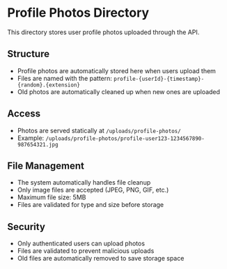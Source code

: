 # Profile Photos Directory

This directory stores user profile photos uploaded through the API.

## Structure
- Profile photos are automatically stored here when users upload them
- Files are named with the pattern: `profile-{userId}-{timestamp}-{random}.{extension}`
- Old photos are automatically cleaned up when new ones are uploaded

## Access
- Photos are served statically at `/uploads/profile-photos/`
- Example: `/uploads/profile-photos/profile-user123-1234567890-987654321.jpg`

## File Management
- The system automatically handles file cleanup
- Only image files are accepted (JPEG, PNG, GIF, etc.)
- Maximum file size: 5MB
- Files are validated for type and size before storage

## Security
- Only authenticated users can upload photos
- Files are validated to prevent malicious uploads
- Old files are automatically removed to save storage space
